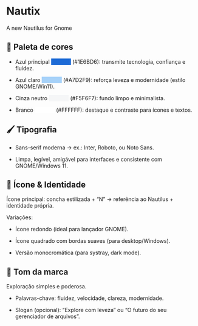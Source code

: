 # Nautix
A new Nautilus for Gnome

## 🎨 Paleta de cores

  - Azul principal <span style="color:#1E6BD6;background-color:#1E6BD6;">\b\b\b\b</span> (#1E6BD6): transmite tecnologia, confiança e fluidez.

  - Azul claro <span style="color:#A7D2F9;background-color:#A7D2F9;">\b\b\b\b</span> (#A7D2F9): reforça leveza e modernidade (estilo GNOME/Win11).

  - Cinza neutro <span style="color:#F5F6F7;background-color:#F5F6F7;">\b\b\b\b</span> (#F5F6F7): fundo limpo e minimalista.

  - Branco <span style="color:#FFFFFF;background-color:#FFFFFF;">\b\b\b\b</span> (#FFFFFF): destaque e contraste para ícones e textos.

## 🖌️ Tipografia

- Sans-serif moderna → ex.: Inter, Roboto, ou Noto Sans.

- Limpa, legível, amigável para interfaces e consistente com GNOME/Windows 11.

## 🧭 Ícone & Identidade

Ícone principal: concha estilizada + “N” → referência ao Nautilus + identidade própria.

Variações:

  - Ícone redondo (ideal para lançador GNOME).

  - Ícone quadrado com bordas suaves (para desktop/Windows).

  - Versão monocromática (para systray, dark mode).

## 📣 Tom da marca

Exploração simples e poderosa.

  - Palavras-chave: fluidez, velocidade, clareza, modernidade.

  - Slogan (opcional): “Explore com leveza” ou “O futuro do seu gerenciador de arquivos”.